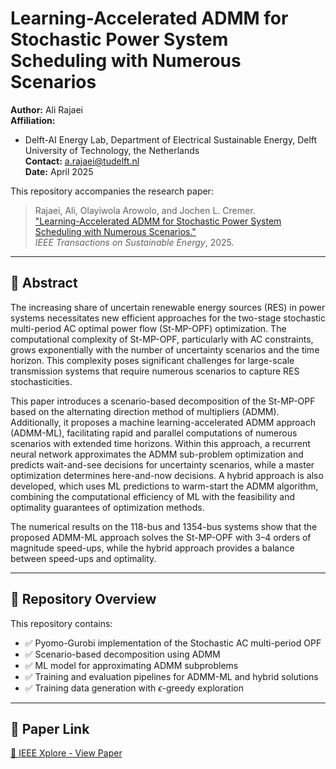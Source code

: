 # Learning-Accelerated ADMM for Stochastic Power System Scheduling with Numerous Scenarios

**Author:** Ali Rajaei  
**Affiliation:**  
- Delft-AI Energy Lab, Department of Electrical Sustainable Energy, Delft University of Technology, the Netherlands  
**Contact:** a.rajaei@tudelft.nl  
**Date:** April 2025  

This repository accompanies the research paper:

> Rajaei, Ali, Olayiwola Arowolo, and Jochen L. Cremer.  
> ["Learning-Accelerated ADMM for Stochastic Power System Scheduling with Numerous Scenarios."](https://ieeexplore.ieee.org/abstract/document/10971244/)  
> *IEEE Transactions on Sustainable Energy*, 2025.

---

## 📄 Abstract

The increasing share of uncertain renewable energy sources (RES) in power systems necessitates new efficient approaches for the two-stage stochastic multi-period AC optimal power flow (St-MP-OPF) optimization. The computational complexity of St-MP-OPF, particularly with AC constraints, grows exponentially with the number of uncertainty scenarios and the time horizon. This complexity poses significant challenges for large-scale transmission systems that require numerous scenarios to capture RES stochasticities.

This paper introduces a scenario-based decomposition of the St-MP-OPF based on the alternating direction method of multipliers (ADMM). Additionally, it proposes a machine learning-accelerated ADMM approach (ADMM-ML), facilitating rapid and parallel computations of numerous scenarios with extended time horizons. Within this approach, a recurrent neural network approximates the ADMM sub-problem optimization and predicts wait-and-see decisions for uncertainty scenarios, while a master optimization determines here-and-now decisions. A hybrid approach is also developed, which uses ML predictions to warm-start the ADMM algorithm, combining the computational efficiency of ML with the feasibility and optimality guarantees of optimization methods.

The numerical results on the 118-bus and 1354-bus systems show that the proposed ADMM-ML approach solves the St-MP-OPF with 3–4 orders of magnitude speed-ups, while the hybrid approach provides a balance between speed-ups and optimality.

---

## 📌 Repository Overview

This repository contains:
- ✅ Pyomo-Gurobi implementation of the Stochastic AC multi-period OPF  
- ✅ Scenario-based decomposition using ADMM  
- ✅ ML model for approximating ADMM subproblems  
- ✅ Training and evaluation pipelines for ADMM-ML and hybrid solutions  
- ✅ Training data generation with $\epsilon$-greedy exploration
  

---

## 📎 Paper Link

[🔗 IEEE Xplore - View Paper](https://ieeexplore.ieee.org/abstract/document/10971244/)

